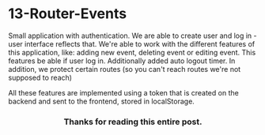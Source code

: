 # 13-Router-Events

Small application with authentication. We are able to create user and log in - user interface reflects that. 
We're able to work with the different features of this application, like: adding new event, deleting event or editing event. This features be able if user log in.
Additionally added auto logout timer.
In addition, we protect certain routes (so you can't reach routes we're not supposed to reach)

All these features are implemented using a token that is created on the backend and sent to the frontend, stored in localStorage.

<h3 align="center">Thanks for reading this entire post.</h3>
